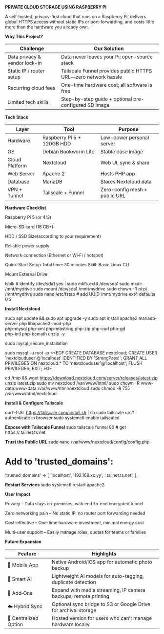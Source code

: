 **PRIVATE CLOUD STORAGE USING RASPBERRY PI**


A self-hosted, privacy-first cloud that runs on a Raspberry Pi, delivers global HTTPS access without static IPs or port-forwarding, and costs little more than the hardware you already own.

**Why This Project?**

| Challenge                     | Our Solution                                                   |
| ----------------------------- | -------------------------------------------------------------- |
| Data privacy & vendor lock-in | Data never leaves your Pi; open-source stack                   |
| Static IP / router setup      | Tailscale Funnel provides public HTTPS URL—zero network hassle |
| Recurring cloud fees          | One-time hardware cost; all software is free                   |
| Limited tech skills           | Step-by-step guide + optional pre-configured SD image          |

**Tech Stack**

| Layer          | Tool                       | Purpose                       |
| -------------- | -------------------------- | ----------------------------- |
| Hardware       | Raspberry Pi 5 + 120GB HDD | Low-power personal server     |
| OS             | Debian Bookworm Lite       | Stable base image             |
| Cloud Platform | Nextcloud                  | Web UI, sync & share          |
| Web Server     | Apache 2                   | Hosts PHP app                 |
| Database       | MariaDB                    | Stores Nextcloud data         |
| VPN + Tunnel   | Tailscale + Funnel         | Zero-config mesh + public URL |

**Hardware Checklist**

Raspberry Pi 5 (or 4/3)

Micro-SD card (16 GB+)

HDD / SSD Size(according to your requirement)

Reliable power supply

Network connection (Ethernet or Wi‑Fi / hotspot)

Quick‑Start Setup
Total time: 30 minutes
Skill: Basic Linux CLI

Mount External Drive

lsblk                      # identify /dev/sda1
yes | sudo mkfs.ext4 /dev/sda1
sudo mkdir /mnt/mydrive
sudo mount /dev/sda1 /mnt/mydrive
sudo chown -R pi:pi /mnt/mydrive
sudo nano /etc/fstab       # add UUID /mnt/mydrive ext4 defaults 0 2

**Install Nextcloud**

sudo apt update && sudo apt upgrade -y
sudo apt install apache2 mariadb-server php libapache2-mod-php \
 php-mysql php-xml php-mbstring php-zip php-curl php-gd \
 php-intl php-bcmath unzip -y

sudo mysql_secure_installation

sudo mysql -u root -p <<EOF
CREATE DATABASE nextcloud;
CREATE USER 'nextclouduser'@'localhost' IDENTIFIED BY 'StrongPass!';
GRANT ALL PRIVILEGES ON nextcloud.* TO 'nextclouduser'@'localhost';
FLUSH PRIVILEGES; EXIT;
EOF

cd /tmp && wget https://download.nextcloud.com/server/releases/latest.zip
unzip latest.zip
sudo mv nextcloud /var/www/html/
sudo chown -R www-data:www-data /var/www/html/nextcloud
sudo chmod -R 755 /var/www/html/nextcloud

**Install & Configure Tailscale**

curl -fsSL https://tailscale.com/install.sh | sh
sudo tailscale up    # authenticate in browser
sudo systemctl enable tailscaled

**Expose with Tailscale Funnel**
sudo tailscale funnel 80   # get https://<device>.tailnet.ts.net

**Trust the Public URL**
sudo nano /var/www/nextcloud/config/config.php
# Add to 'trusted_domains':
'trusted_domains' => [
  'localhost',
  '192.168.xx.yy',
  '<device>.tailnet.ts.net',
],

**Restart Services**
sudo systemctl restart apache2

**User Impact**

Privacy – Data stays on-premises, with end-to-end encrypted tunnel

Zero networking pain – No static IP, no router port forwarding needed

Cost-effective – One-time hardware investment, minimal energy cost

Multi-user support – Easily manage roles, quotas for teams or families

**Future Expansion**

| Feature               | Highlights                                                      |
| --------------------- | --------------------------------------------------------------- |
| 📱 Mobile App         | Native Android/iOS app for automatic photo backup               |
| 🤖 Smart AI           | Lightweight AI models for auto-tagging, duplicate detection     |
| 🧩 Add‑Ons            | Expand with media streaming, IP camera backups, remote printing |
| ☁️ Hybrid Sync        | Optional sync bridge to S3 or Google Drive for archival storage |
| 🔄 Centralized Option | Hosted version for users who can’t manage hardware locally      |











